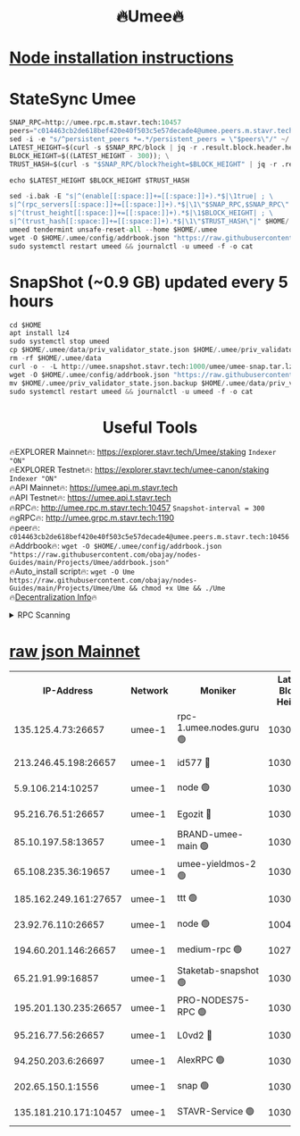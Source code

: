 <h1 align="center"> 🔥Umee🔥</h1>


[Node installation instructions](https://github.com/obajay/nodes-Guides/tree/main/Projects/Umee)
=
# StateSync Umee
```python
SNAP_RPC=http://umee.rpc.m.stavr.tech:10457
peers="c014463cb2de618bef420e40f503c5e57decade4@umee.peers.m.stavr.tech:10456"
sed -i -e "s/^persistent_peers *=.*/persistent_peers = \"$peers\"/" ~/.umee/config/config.toml
LATEST_HEIGHT=$(curl -s $SNAP_RPC/block | jq -r .result.block.header.height); \
BLOCK_HEIGHT=$((LATEST_HEIGHT - 300)); \
TRUST_HASH=$(curl -s "$SNAP_RPC/block?height=$BLOCK_HEIGHT" | jq -r .result.block_id.hash)

echo $LATEST_HEIGHT $BLOCK_HEIGHT $TRUST_HASH

sed -i.bak -E "s|^(enable[[:space:]]+=[[:space:]]+).*$|\1true| ; \
s|^(rpc_servers[[:space:]]+=[[:space:]]+).*$|\1\"$SNAP_RPC,$SNAP_RPC\"| ; \
s|^(trust_height[[:space:]]+=[[:space:]]+).*$|\1$BLOCK_HEIGHT| ; \
s|^(trust_hash[[:space:]]+=[[:space:]]+).*$|\1\"$TRUST_HASH\"|" $HOME/.umee/config/config.toml
umeed tendermint unsafe-reset-all --home $HOME/.umee
wget -O $HOME/.umee/config/addrbook.json "https://raw.githubusercontent.com/obajay/nodes-Guides/main/Projects/Umee/addrbook.json"
sudo systemctl restart umeed && journalctl -u umeed -f -o cat
```
# SnapShot (~0.9 GB) updated every 5 hours
```python
cd $HOME
apt install lz4
sudo systemctl stop umeed
cp $HOME/.umee/data/priv_validator_state.json $HOME/.umee/priv_validator_state.json.backup
rm -rf $HOME/.umee/data
curl -o - -L http://umee.snapshot.stavr.tech:1000/umee/umee-snap.tar.lz4 | lz4 -c -d - | tar -x -C $HOME/.umee --strip-components 2
wget -O $HOME/.umee/config/addrbook.json "https://raw.githubusercontent.com/obajay/nodes-Guides/main/Projects/Umee/addrbook.json"
mv $HOME/.umee/priv_validator_state.json.backup $HOME/.umee/data/priv_validator_state.json
sudo systemctl restart umeed && journalctl -u umeed -f -o cat
```
 <h1 align="center"> Useful Tools</h1>

🔥EXPLORER Mainnet🔥:      https://explorer.stavr.tech/Umee/staking             `Indexer "ON"` \
🔥EXPLORER Testnet🔥:        https://explorer.stavr.tech/umee-canon/staking      `Indexer "ON"` \
🔥API Mainnet🔥:                   https://umee.api.m.stavr.tech \
🔥API Testnet🔥:                     https://umee.api.t.stavr.tech \
🔥RPC🔥:                                   http://umee.rpc.m.stavr.tech:10457                     `Snapshot-interval = 300` \
🔥gRPC🔥:                              http://umee.grpc.m.stavr.tech:1190 \
🔥peer🔥:                     `c014463cb2de618bef420e40f503c5e57decade4@umee.peers.m.stavr.tech:10456` \
🔥Addrbook🔥:    ```wget -O $HOME/.umee/config/addrbook.json "https://raw.githubusercontent.com/obajay/nodes-Guides/main/Projects/Umee/addrbook.json"``` \
🔥Auto_install script🔥: ```wget -O Ume https://raw.githubusercontent.com/obajay/nodes-Guides/main/Projects/Umee/Ume && chmod +x Ume && ./Ume``` \
🔥[Decentralization Info](https://github.com/obajay/StateSync-snapshots/tree/main/Projects/Umee/Decentralization)🔥

<details>
<summary>RPC Scanning</summary>

<h2 align="center"> We scan nodes in real time every 4 hours. And we provide the final result of RPC endpoints.
We cannot influence the operation of these nodes in any way. </h2>


```python
If Voting Power is higher than 0 --> then the Node is a validator of the network and may be subject to attack and be a potential threat to the chain.
```
```python
We marked such validators with a red symbol
```

</details>

[raw json Mainnet](https://rpc-check.umeem.stavr.tech/umeem/rpc-umeem-result.json)
=



<table><tr><th>IP-Address</th><th>Network</th><th>Moniker</th><th>Latest Block Height</th><th>Earliest Block Height</th><th>Catching Up</th><th>Tx Index</th><th>Voting Power</th><th>Scan Time</th></tr><tr><td>135.125.4.73:26657</td><td>umee-1</td><td>rpc-1.umee.nodes.guru 🟢</td><td>10304537</td><td>5167386</td><td>False</td><td>on</td><td>0</td><td>2024-01-26T04:28:46.010572536UTC</td></tr><tr><td>213.246.45.198:26657</td><td>umee-1</td><td>id577 🔴</td><td>10304523</td><td>7100001</td><td>False</td><td>on</td><td>35104859</td><td>2024-01-26T04:27:25.303552193UTC</td></tr><tr><td>5.9.106.214:10257</td><td>umee-1</td><td>node 🟢</td><td>10304533</td><td>7942001</td><td>False</td><td>on</td><td>0</td><td>2024-01-26T04:28:22.604525518UTC</td></tr><tr><td>95.216.76.51:26657</td><td>umee-1</td><td>Egozit 🔴</td><td>10304537</td><td>8262001</td><td>False</td><td>off</td><td>38383883</td><td>2024-01-26T04:28:45.677819379UTC</td></tr><tr><td>85.10.197.58:13657</td><td>umee-1</td><td>BRAND-umee-main 🟢</td><td>10304526</td><td>8427832</td><td>False</td><td>on</td><td>0</td><td>2024-01-26T04:27:40.923105961UTC</td></tr><tr><td>65.108.235.36:19657</td><td>umee-1</td><td>umee-yieldmos-2 🟢</td><td>10304517</td><td>9575548</td><td>False</td><td>on</td><td>0</td><td>2024-01-26T04:26:47.682747079UTC</td></tr><tr><td>185.162.249.161:27657</td><td>umee-1</td><td>ttt 🟢</td><td>10304531</td><td>9733423</td><td>False</td><td>on</td><td>0</td><td>2024-01-26T04:28:08.624198400UTC</td></tr><tr><td>23.92.76.110:26657</td><td>umee-1</td><td>node 🟢</td><td>10046600</td><td>9953901</td><td>False</td><td>on</td><td>0</td><td>2024-01-26T04:29:25.148899143UTC</td></tr><tr><td>194.60.201.146:26657</td><td>umee-1</td><td>medium-rpc 🟢</td><td>10270199</td><td>9984137</td><td>False</td><td>on</td><td>0</td><td>2024-01-26T04:27:31.989823537UTC</td></tr><tr><td>65.21.91.99:16857</td><td>umee-1</td><td>Staketab-snapshot 🟢</td><td>10304528</td><td>9992001</td><td>False</td><td>off</td><td>0</td><td>2024-01-26T04:27:55.928963530UTC</td></tr><tr><td>195.201.130.235:26657</td><td>umee-1</td><td>PRO-NODES75-RPC 🟢</td><td>10304532</td><td>10204532</td><td>False</td><td>on</td><td>0</td><td>2024-01-26T04:28:17.155842585UTC</td></tr><tr><td>95.216.77.56:26657</td><td>umee-1</td><td>L0vd2 🔴</td><td>10304540</td><td>10204540</td><td>False</td><td>off</td><td>37498759</td><td>2024-01-26T04:29:01.438930277UTC</td></tr><tr><td>94.250.203.6:26697</td><td>umee-1</td><td>AlexRPC 🟢</td><td>10304525</td><td>10260001</td><td>False</td><td>on</td><td>0</td><td>2024-01-26T04:27:38.580427244UTC</td></tr><tr><td>202.65.150.1:1556</td><td>umee-1</td><td>snap 🟢</td><td>10304532</td><td>10301786</td><td>False</td><td>on</td><td>0</td><td>2024-01-26T04:28:18.166818459UTC</td></tr><tr><td>135.181.210.171:10457</td><td>umee-1</td><td>STAVR-Service 🟢</td><td>10304538</td><td>10303001</td><td>False</td><td>on</td><td>0</td><td>2024-01-26T04:28:54.817789003UTC</td></tr></table>

